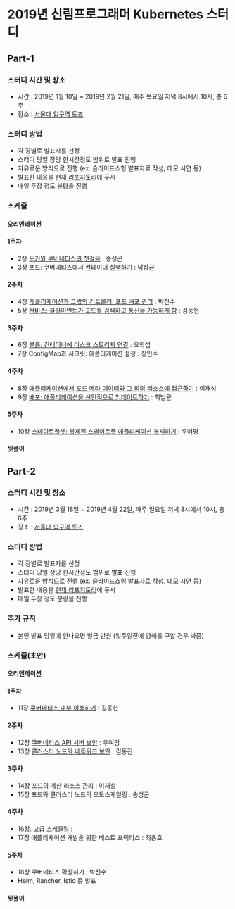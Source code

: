 # 2019년 신림프로그래머 Kubernetes 스터디

## Part-1

### 스터디 시간 및 장소
- 시간 : 2019년 1월 10일 ~ 2019년 2월 21일, 매주 목요일 저녁 8시에서 10시, 총 6주
- 장소 : [서울대 입구역 토즈](https://moim.toz.co.kr/branchDetail?path=%25EA%25B3%25B5%25EA%25B0%2584%25EC%25B0%25BE%25EA%25B8%25B0&url=%252FboothSearch&branch_id=26&boothprofile_id=159)


### 스터디 방법
- 각 장별로 발표자를 선정
- 스터디 당일 장당 한시간정도 범위로 발표 진행
- 자유로운 방식으로 진행 (ex. 슬라이드쇼형 발표자료 작성, 데모 시연 등)
- 발표한 내용을 [현재 리포지토리](https://github.com/sillim-programmer/kubernetes-in-action-study)에 푸시
- 매일 두장 정도 분량을 진행

### 스케줄

#### 오리엔테이션
#### 1주차 
- 2장 [도커와 쿠버네티스의 첫걸음](k8s-in-action-chap02.pdf) : 송성곤
- 3장 포드: 쿠버네티스에서 컨테이너 실행하기 : 남상균
#### 2주차
- 4장 [레플리케이션과 그밖의 컨트롤러: 포드 배포 관리](k8s-in-action-chap04.md) : 박진수
- 5장 [서비스: 클라이언트가 포드를 검색하고 통신을 가능하게 함](k8s-in-action-chap05) : 김동현
#### 3주차 
- 6장 [볼륨: 컨테이너에 디스크 스토리지 연결](k8s-in-action-chap06.md) : 오학섭
- 7장 ConfigMap과 시크릿: 애플리케이션 설정 : 장인수
#### 4주차 
- 8장 [애플리케이션에서 포드 메타 데이터와 그 외의 리소스에 접근하기](k8s-in-action-chap08.md) : 이재성
- 9장 [배포: 애플리케이션을 선언적으로 업데이트하기](k8s-in-action-chap09.md) : 최범균
#### 5주차 
- 10장 [스테이트풀셋: 복제된 스테이트풀 애플리케이션 복제하기](k8s-in-action-chap10.md) : 우여명
#### 뒷풀이


## Part-2

### 스터디 시간 및 장소
- 시간 : 2019년 3월 18일 ~ 2019년 4월 22일, 매주 일요일 저녁 8시에서 10시, 총 6주
- 장소 : [서울대 입구역 토즈](https://moim.toz.co.kr/branchDetail?path=%25EA%25B3%25B5%25EA%25B0%2584%25EC%25B0%25BE%25EA%25B8%25B0&url=%252FboothSearch&branch_id=26&boothprofile_id=159)

### 스터디 방법
- 각 장별로 발표자를 선정
- 스터디 당일 장당 한시간정도 범위로 발표 진행
- 자유로운 방식으로 진행 (ex. 슬라이드쇼형 발표자료 작성, 데모 시연 등)
- 발표한 내용을 [현재 리포지토리](https://github.com/sillim-programmer/kubernetes-in-action-study)에 푸시
- 매일 두장 정도 분량을 진행

### 추가 규칙
- 본인 발표 당일에 안나오면 벌금 만원 (일주일전에 양해를 구할 경우 봐줌)

### 스케줄(초안)

#### 오리엔테이션

#### 1주차 
- 11장 [쿠버네티스 내부 이해하기](k8s-in-action-chap11) : 김동현

#### 2주차
- 12장 [쿠버네티스 API 서버 보안](k8s-in-action-chap12.md) : 우여명
- 13장 [클러스터 노드와 네트워크 보안](k8s-in-action-chap13) : 김동진

#### 3주차
- 14장 포드의 계산 리소스 관리 : 이재성
- 15장 포드와 클러스터 노드의 오토스케일링 : 송성곤

#### 4주차 
- 16장. 고급 스케줄링 : 
- 17장 애플리케이션 개발을 위한 베스트 프랙티스 : 최용호


#### 5주차
- 18장 쿠버네티스 확장히기 : 박진수
- Helm, Rancher, Istio 중 발표

#### 뒷풀이



